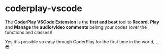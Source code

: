# coderplay-vscode
The **CoderPlay VSCode Extension** is the **first and best** tool to **Record**, **Play** and **Manage** the **audio/video comments** belong your codes (over the functions and classes)! 

Yes it's possible so easy through CoderPlay for the first time in the world, ... 😎

